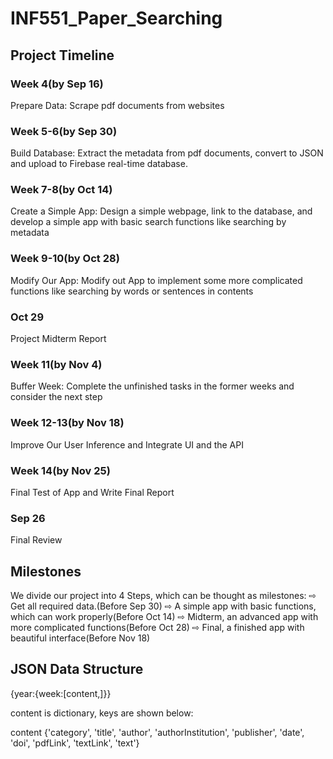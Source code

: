 # INF551_Paper_Searching


## Project Timeline
 
### Week 4(by Sep 16)

Prepare Data: Scrape pdf documents from websites


### Week 5-6(by Sep 30)

Build Database: Extract the metadata from pdf documents, convert to JSON and upload to Firebase real-time database.

### Week 7-8(by Oct 14)

Create a Simple App: Design a simple webpage, link to the database, and develop a simple app with basic search functions like searching by metadata

### Week 9-10(by Oct 28)

Modify Our App:  Modify out App to implement some more complicated functions like searching by words or sentences in contents

### Oct 29

Project Midterm Report

### Week 11(by Nov 4)

Buffer Week: Complete the unfinished tasks in the former weeks and consider the next step

### Week 12-13(by Nov 18)

Improve Our User Inference and Integrate UI and the API

### Week 14(by Nov 25)

Final Test of App and Write Final Report

### Sep 26

Final Review

## Milestones
We divide our project into 4 Steps, which can be thought as milestones:
⇨ Get all required data.(Before Sep 30)
⇨ A simple app with basic functions, which can work properly(Before Oct 14)
⇨ Midterm, an advanced app with more complicated functions(Before Oct 28)
⇨ Final, a finished app with beautiful interface(Before Nov 18)

## JSON Data Structure
{year:{week:[content,]}}

content is dictionary, keys are shown below:

content
{'category',
'title',
'author',
'authorInstitution',
'publisher',
'date',
'doi',
'pdfLink',
'textLink',
'text'}

